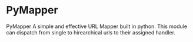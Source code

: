 PyMapper
========

PyMapper A simple and effective URL Mapper built in python. This module can dispatch from single to hirearchical urls  to their assigned handler.